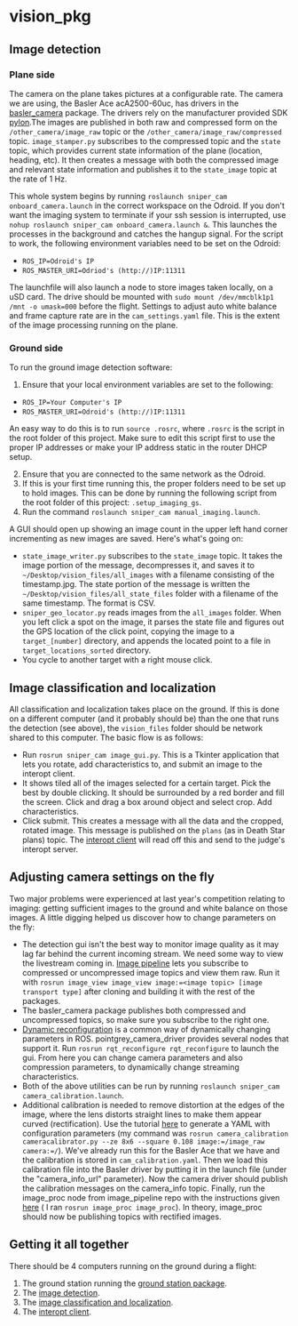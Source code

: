 # vision_pkg

## Image detection
### Plane side
The camera on the plane takes pictures at a configurable rate. The camera we are using, the Basler Ace acA2500-60uc, has drivers in the [basler_camera](https://github.com/BYU-AUVSI/basler_camera) package. The drivers rely on the manufacturer provided SDK [pylon](https://www.baslerweb.com/en/products/software/pylon-linux-arm/).The images are published in both raw and compressed form on the `/other_camera/image_raw` topic or the `/other_camera/image_raw/compressed` topic. `image_stamper.py` subscribes to the compressed topic and the `state` topic, which provides current state information of the plane (location, heading, etc). It then creates a message with both the compressed image and relevant state information and publishes it to the `state_image` topic at the rate of 1 Hz.

This whole system begins by running `roslaunch sniper_cam onboard_camera.launch` in the correct workspace on the Odroid. If you don't want the imaging system to terminate if your ssh session is interrupted, use `nohup roslaunch sniper_cam onboard_camera.launch &`. This launches the processes in the background and catches the hangup signal. For the script to work, the following environment variables need to be set on the Odroid:
* `ROS_IP=Odroid's IP`
* `ROS_MASTER_URI=Odriod's (http://)IP:11311`

The launchfile will also launch a node to store images taken locally, on a uSD card. The drive should be mounted with `sudo mount /dev/mmcblk1p1 /mnt -o umask=000` before the flight.
Settings to adjust auto white balance and frame capture rate are in the `cam_settings.yaml` file. This is the extent of the image processing running on the plane.

### Ground side
To run the ground image detection software:
1. Ensure that your local environment variables are set to the following:
* `ROS_IP=Your Computer's IP`
* `ROS_MASTER_URI=Odroid's (http://)IP:11311`

An easy way to do this is to run `source .rosrc`, where `.rosrc` is the script in the root folder of this project. Make sure to edit this script first to use the proper IP addresses or make your IP address static in the router DHCP setup.

2. Ensure that you are connected to the same network as the Odroid.
3. If this is your first time running this, the proper folders need to be set up to hold images. This can be done by running the following script from the root folder of this project: `.setup_imaging_gs`.
4. Run the command `roslaunch sniper_cam manual_imaging.launch`.

A GUI should open up showing an image count in the upper left hand corner incrementing as new images are saved. Here's what's going on:
* `state_image_writer.py` subscribes to the `state_image` topic. It takes the image portion of the message, decompresses it, and saves it to `~/Desktop/vision_files/all_images` with a filename consisting of the timestamp.jpg. The state portion of the message is written the `~/Desktop/vision_files/all_state_files` folder with a filename of the same timestamp. The format is CSV.
* `sniper_geo_locator.py` reads images from the `all_images` folder. When you left click a spot on the image, it parses the state file and figures out the GPS location of the click point, copying the image to a `target_[number]` directory, and appends the located point to a file in `target_locations_sorted` directory.
* You cycle to another target with a right mouse click. 

## Image classification and localization
All classification and localization takes place on the ground. If this is done on a different computer (and it probably should be) than the one that runs the detection (see above), the `vision_files` folder should be network shared to this computer. The basic flow is as follows:
* Run `rosrun sniper_cam image_gui.py`. This is a Tkinter application that lets you rotate, add characteristics to, and submit an image to the interopt client. 
* It shows tiled all of the images selected for a certain target. Pick the best by double clicking. It should be surrounded by a red border and fill the screen. Click and drag a box around object and select crop. Add characteristics.
* Click submit. This creates a message with all the data and the cropped, rotated image. This message is published on the `plans` (as in Death Star plans) topic. The [interopt client](https://github.com/BYU-AUVSI/interop_pkg) will read off this and send to the judge's interopt server.

## Adjusting camera settings on the fly
Two major problems were experienced at last year's competition relating to imaging: getting sufficient images to the ground and white balance on those images. A little digging helped us discover how to change parameters on the fly:
* The detection gui isn't the best way to monitor image quality as it may lag far behind the current incoming stream. We need some way to view the livestream coming in. [Image pipeline](https://github.com/ros-perception/image_pipeline) lets you subscribe to compressed or uncompressed image topics and view them raw. Run it with `rosrun image_view image_view image:=<image topic> [image transport type]` after cloning and building it with the rest of the packages.
* The basler_camera package publishes both compressed and uncompressed topics, so make sure you subscribe to the right one.
* [Dynamic reconfiguration](http://wiki.ros.org/dynamic_reconfigure) is a common way of dynamically changing parameters in ROS. pointgrey_camera_driver provides several nodes that support it. Run `rosrun rqt_reconfigure rqt_reconfigure` to launch the gui. From here you can change camera parameters and also compression parameters, to dynamically change streaming characteristics.
* Both of the above utilities can be run by running `roslaunch sniper_cam camera_calibration.launch`.
* Additional calibration is needed to remove distortion at the edges of the image, where the lens distorts straight lines to make them appear curved (rectification). Use the tutorial [here](http://wiki.ros.org/camera_calibration/Tutorials/MonocularCalibration) to generate a YAML with configuration parameters (my command was `rosrun camera_calibration cameracalibrator.py --ze 8x6 --square 0.108 image:=/image_raw camera:=/`). We've already run this for the Basler Ace that we have and the calibration is stored in `cam_calibration.yaml`. Then we load this calibration file into the Basler driver by putting it in the launch file (under the "camera_info_url" parameter). Now the camera driver should publish the calibration messages on the camera_info topic. Finally, run the image_proc node from image_pipeline repo with the instructions given [here](http://wiki.ros.org/image_proc) ( I ran `rosrun image_proc image_proc`). In theory, image_proc should now be publishing topics with rectified images.



## Getting it all together
There should be 4 computers running on the ground during a flight:
1. The ground station running the [ground station package](https://github.com/BYU-AUVSI/GroundStation). 
2. The [image detection](#image-detection).
3. The [image classification and localization](#image-classification-and-localization).
4. The [interopt client](https://github.com/BYU-AUVSI/interop_pkg).
